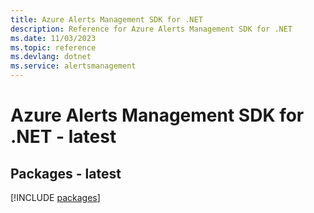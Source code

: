 ```yaml
---
title: Azure Alerts Management SDK for .NET
description: Reference for Azure Alerts Management SDK for .NET
ms.date: 11/03/2023
ms.topic: reference
ms.devlang: dotnet
ms.service: alertsmanagement
---
```

# Azure Alerts Management SDK for .NET - latest
## Packages - latest
[!INCLUDE [packages](alerts-management-index.md)]